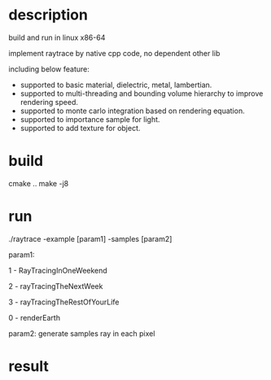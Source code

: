 # description
build and run in linux x86-64

implement raytrace by native cpp code, no dependent other lib

including below feature:
- supported to  basic material, dielectric, metal, lambertian.
- supported to multi-threading and bounding volume hierarchy to improve rendering speed.
- supported to monte carlo integration based on rendering equation.
- supported to importance sample for light.
- supported to add texture for object.

# build

cmake ..
make -j8


# run

./raytrace -example [param1] -samples [param2]

param1:

1 - RayTracingInOneWeekend

2 - rayTracingTheNextWeek

3 - rayTracingTheRestOfYourLife

0 - renderEarth

param2: generate samples ray in each pixel


# result

